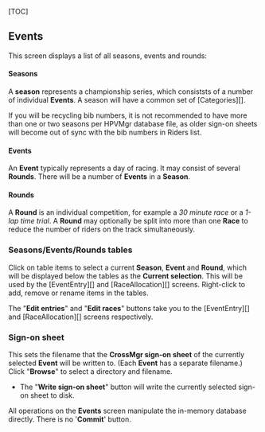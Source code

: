 [TOC]

## Events

This screen displays a list of all seasons, events and rounds:

#### Seasons
A **season** represents a championship series, which consiststs of a number of individual **Events**.  A season will have a common set of [Categories][].

If you will be recycling bib numbers, it is not recommended to have more than one or two seasons per HPVMgr database file, as older sign-on sheets will become out of sync with the bib numbers in Riders list.

#### Events
An **Event** typically represents a day of racing.  It may consist of several **Rounds**.  There will be a number of **Events** in a **Season**.

#### Rounds
A **Round** is an individual competition, for example a *30 minute race* or a *1-lap time trial*.  A **Round** may optionally be split into more than one **Race** to reduce the number of riders on the track simultaneously.

### Seasons/Events/Rounds tables
Click on table items to select a current **Season**, **Event** and **Round**, which will be displayed below the tables as the **Current selection**.  This will be used by the [EventEntry][] and [RaceAllocation][] screens.
Right-click to add, remove or rename items in the tables.

The "**Edit entries**" and "**Edit races**" buttons take you to the [EventEntry][] and [RaceAllocation][] screens respectively.

### Sign-on sheet
This sets the filename that the **CrossMgr sign-on sheet** of the currently selected **Event** will be written to.  (Each **Event** has a separate filename.)  Click "**Browse**" to select a directory and filename.

* The "**Write sign-on sheet**" button will write the currently selected sign-on sheet to disk.


All operations on the **Events** screen manipulate the in-memory database directly.  There is no '**Commit**' button.
